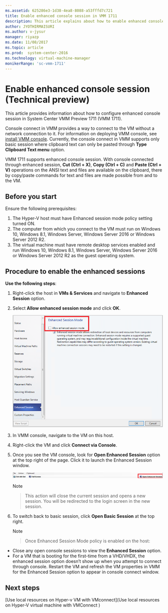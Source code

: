 ```yaml
---
ms.assetid: 625286e3-1d38-4ea8-8088-a53fffd7c721
title: Enable enhanced console session in VMM 1711
description: This article explains about how to enable enhanced console session in System Center VMM preview 1711.
author: JYOTHIRMAISURI
ms.author: v-jysur
manager: riyazp
ms.date: 11/08/2017
ms.topic: article
ms.prod:  system-center-2016
ms.technology: virtual-machine-manager
monikerRange: 'sc-vmm-1711'
---
```


# Enable enhanced console session (Technical preview)
This article provides information about how to configure enhanced console session in System Center VMM Preview 1711 (VMM 1711).

Console connect in VMM provides a way to connect to the VM without a network connection to it.  For information on deploying VMM console, see [install VMM console](install-console.md). Currently, the console connect in VMM supports only basic session where clipboard text can only be pasted through **Type Clipboard Text menu** option.


VMM 1711 supports enhanced console session. With console connected through enhanced session,  **Cut (Ctrl + X)**, **Copy (Ctrl + C)** and **Paste (Ctrl + V)** operations on the ANSI text and files are available on the clipboard, there by copy/paste commands for text and files are made possible from and to the VM.


## Before you start
Ensure the following prerequisites:

1.	The Hyper-V host must have Enhanced session mode policy setting turned ON.
2.	The computer from which you connect to the VM must run on Windows 10, Windows 8.1, Windows Server, Windows Server 2016 or Windows Server 2012 R2.
3.	The virtual machine must have remote desktop services enabled and run Windows 10, Windows 8.1, Windows Server, Windows Server 2016 or Windows Server 2012 R2 as the guest operating system.

## Procedure to enable the enhanced sessions

**Use the following steps**:

1.	Right-click the host in **VMs & Services** and navigate to **Enhanced Session** option.
2.	Select **Allow enhanced session mode** and click **OK**.

    ![allow enhanced session](media/enhanced-console/enhanced-console-enable.png)

3.	In VMM console, navigate to the VM on this host.
4.	Right-click the VM and click **Connect via Console**.
5.	Once you see the VM console, look for **Open Enhanced Session** option at the top right of the page. Click it to launch the Enhanced Session window.

    ![enhanced console session](media/enhanced-console/enhanced-console-enabled-status.png)

    > [!NOTE]

    > This action will close the current session and opens a new session. You will be redirected to the login screen in the new session.

6.	To switch back to basic session, click **Open Basic Session** at the top right.

    >[!NOTE]

    >  Once Enhanced Session Mode policy is enabled on the host:
   - Close any open console sessions to view the **Enhanced Session** option.
   - For a VM that is booting for the first-time from a VHD/VHDX, the enhanced session option doesn’t show up when you attempt to connect through console. Restart the VM and refresh the VM properties in VMM for the Enhanced Session option to appear in console connect window.


## Next steps
[Use local resources on Hyper-v VM with VMconnect](Use local resources on Hyper-V virtual machine with VMConnect )
